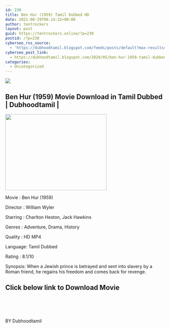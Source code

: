 ```yaml
---
id: 230
title: Ben Hur (1959) Tamil Dubbed HD
date: 2021-08-29T06:14:32+00:00
author: tentrockers
layout: post
guid: https://tentrockers.online/?p=230
postid: /?p=230
cyberseo_rss_source:
  - 'https://dubhoodtamil.blogspot.com/feeds/posts/default?max-results=150&start-index=301'
cyberseo_post_link:
  - https://dubhoodtamil.blogspot.com/2020/05/ben-hur-1959-tamil-dubbed-hd.html
categories:
  - Uncategorized
---
```

<div class="media_block">
  <img src="https://1.bp.blogspot.com/-sjt-hQoiDuQ/Xq64xhJYa-I/AAAAAAAABAY/UHH7gv7G_A4jRjnCJogDpIltSvpKh3HkgCNcBGAsYHQ/s72-c/MV5BYWQzZWI3Y2UtYWZmZS00NTUyLTliNGQtNGRjMWQ4Y2JiNzMyXkEyXkFqcGdeQXVyNTM5NzkwNA%2540%2540._V1_QL50_.jpg" class="media_thumbnail" />
</div>

<div dir="ltr" trbidi="on" readability="14.484210526316">
  <h2>
    <span>Ben Hur (1959) Movie Download in Tamil Dubbed | Dubhoodtamil |</span>
  </h2>
  
  <div class="separator">
    <a href="https://1.bp.blogspot.com/-sjt-hQoiDuQ/Xq64xhJYa-I/AAAAAAAABAY/UHH7gv7G_A4jRjnCJogDpIltSvpKh3HkgCNcBGAsYHQ/s1600/MV5BYWQzZWI3Y2UtYWZmZS00NTUyLTliNGQtNGRjMWQ4Y2JiNzMyXkEyXkFqcGdeQXVyNTM5NzkwNA%2540%2540._V1_QL50_.jpg"><img loading="lazy" border="0" data-original-height="768" data-original-width="1024" height="240" src="https://1.bp.blogspot.com/-sjt-hQoiDuQ/Xq64xhJYa-I/AAAAAAAABAY/UHH7gv7G_A4jRjnCJogDpIltSvpKh3HkgCNcBGAsYHQ/s320/MV5BYWQzZWI3Y2UtYWZmZS00NTUyLTliNGQtNGRjMWQ4Y2JiNzMyXkEyXkFqcGdeQXVyNTM5NzkwNA%2540%2540._V1_QL50_.jpg" width="320" /></a>
  </div>
  
  <p>
    Movie<span> </span>:<span> </span>Ben Hur (1959)
  </p>
  
  <p>
    Director<span> </span>:<span> </span>William Wyler
  </p>
  
  <p>
    Starring<span> </span>:<span> </span>Charlton Heston, Jack Hawkins
  </p>
  
  <p>
    Genres<span> </span>:<span> </span>Adventure, Drama, History
  </p>
  
  <p>
    Quality<span> </span>:<span> </span>HD MP4
  </p>
  
  <p>
    Language:<span> </span>Tamil Dubbed
  </p>
  
  <p>
    Rating<span> </span>:<span> </span>8.1/10
  </p>
  
  <p>
    Synopsis: When a Jewish prince is betrayed and sent into slavery by a Roman friend, he regains his freedom and comes back for revenge.
  </p>
  
  <h2>
  </h2>
  
  <h2>
    <span>Click below link to Download Movie</span>
  </h2>
  
  <p>
    <span></span><span></span>
  </p>
  
  <h2>
  </h2>
  
  <h2>
    <span><br /></span>
  </h2>
  
  <h2>
  </h2>
  
  <p>
    <span>BY Dubhoodtamil</span>
  </p>
</div>